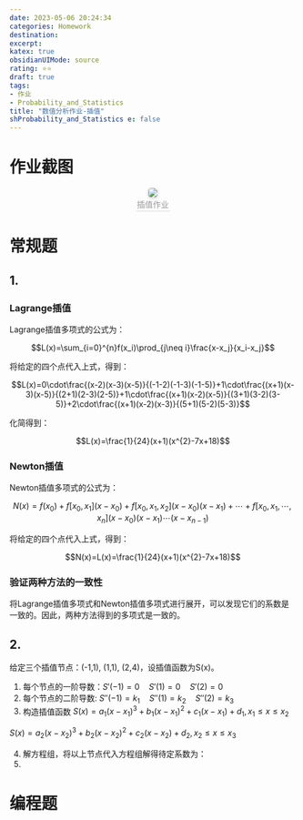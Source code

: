 ```yaml
---
date: 2023-05-06 20:24:34
categories: Homework 
destination: 
excerpt: 
katex: true
obsidianUIMode: source
rating: ⭐⭐
draft: true
tags:  
- 作业 
- Probability_and_Statistics 
title: "数值分析作业-插值"
shProbability_and_Statistics e: false
---
```


# 作业截图

<center>
    <img style="border-radius: 0.3125em;
    box-shadow: 0 2px 4px 0 rgba(34,36,38,.12),0 2px 10px 0 rgba(34,36,38,.08);"
    src="https://search.pstatic.net/common?src=https://i.imgur.com/Z1z5wjE.png">
    <br>
    <div style="color:orange; border-bottom: 1px solid #d9d9d9;
    display: inline-block;
    color: #999;
    padding: 2px;">插值作业
    </div>
</center>

# 常规题

## 1.

### Lagrange插值

Lagrange插值多项式的公式为：

$$L(x)=\sum_{i=0}^{n}f(x_i)\prod_{j\neq i}\frac{x-x_j}{x_i-x_j}$$

将给定的四个点代入上式，得到：

$$L(x)=0\cdot\frac{(x-2)(x-3)(x-5)}{(-1-2)(-1-3)(-1-5)}+1\cdot\frac{(x+1)(x-3)(x-5)}{(2+1)(2-3)(2-5)}+1\cdot\frac{(x+1)(x-2)(x-5)}{(3+1)(3-2)(3-5)}+2\cdot\frac{(x+1)(x-2)(x-3)}{(5+1)(5-2)(5-3)}$$

化简得到：

$$L(x)=\frac{1}{24}(x+1)(x^{2}-7x+18)$$

### Newton插值

Newton插值多项式的公式为：

$$N(x)=f(x_0)+f[x_0,x_1](x-x_0)+f[x_0,x_1,x_2](x-x_0)(x-x_1)+\cdots+f[x_0,x_1,\cdots,x_n](x-x_0)(x-x_1)\cdots(x-x_{n-1})$$


将给定的四个点代入上式，得到：

$$N(x)=L(x)=\frac{1}{24}(x+1)(x^{2}-7x+18)$$

### 验证两种方法的一致性

将Lagrange插值多项式和Newton插值多项式进行展开，可以发现它们的系数是一致的。因此，两种方法得到的多项式是一致的。


## 2.

给定三个插值节点：(-1,1), (1,1), (2,4)，设插值函数为S(x)。

1. 每个节点的一阶导数：$S'(-1) = 0 \quad S'(1) = 0 \quad S'(2) = 0$
2. 每个节点的二阶导数: $S''(-1) = k_1 \quad S''(1) = k_2 \quad S''(2) = k_3$
3. 构造插值函数
$S(x) = a_1(x - x_1)^3 + b_1(x - x_1)^2 + c_1(x - x_1) + d_1, x_1 \leqslant x \leqslant x_2$

$S(x) = a_2(x - x_2)^3 + b_2(x - x_2)^2 + c_2(x - x_2) + d_2, x_2 \leqslant x \leqslant x_3$

4. 解方程组，将以上节点代入方程组解得待定系数为：
5. 

# 编程题


